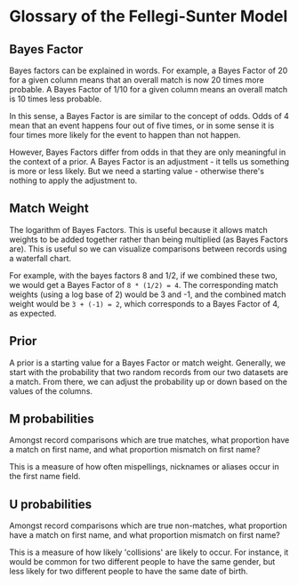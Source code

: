 # Glossary of the Fellegi-Sunter Model

## Bayes Factor

Bayes factors can be explained in words. For example, a Bayes Factor of 20 for a
given column means that an overall match is now 20 times more probable.
A Bayes Factor of 1/10 for a given column means an overall
match is 10 times less probable.

In this sense, a Bayes Factor is are similar to the concept of odds.
Odds of 4 mean that an event happens four out of five times,
or in some sense it is four times more likely for the event to happen than not happen.

However, Bayes Factors differ from odds in that they are only meaningful
in the context of a prior. A Bayes Factor is an adjustment - it tells us
something is more or less likely. But we need a starting value -
otherwise there's nothing to apply the adjustment to.

## Match Weight

The logarithm of Bayes Factors. This is useful because it allows
match weights to be added together rather than being multiplied (as Bayes Factors are).
This is useful so we can visualize comparisons between records using a waterfall chart.

For example, with the bayes factors 8 and 1/2, if we combined these two,
we would get a Bayes Factor of `8 * (1/2) = 4`. The corresponding match weights
(using a log base of 2) would be 3 and -1, and the combined match weight would be
`3 + (-1) = 2`, which corresponds to a Bayes Factor of 4, as expected.

## Prior

A prior is a starting value for a Bayes Factor or match weight. Generally,
we start with the probability that two random records from our two datasets
are a match. From there, we can adjust the probability up or down based on
the values of the columns.

## M probabilities

Amongst record comparisons which are true matches,
what proportion have a match on first name, and what proportion mismatch on first name?

This is a measure of how often mispellings, nicknames
or aliases occur in the first name field.

## U probabilities

Amongst record comparisons which are true non-matches,
what proportion have a match on first name, and what proportion mismatch on first name?

This is a measure of how likely 'collisions' are likely to occur.
For instance, it would be common for two different people to have the same gender,
but less likely for two different people to have the same date of birth.
